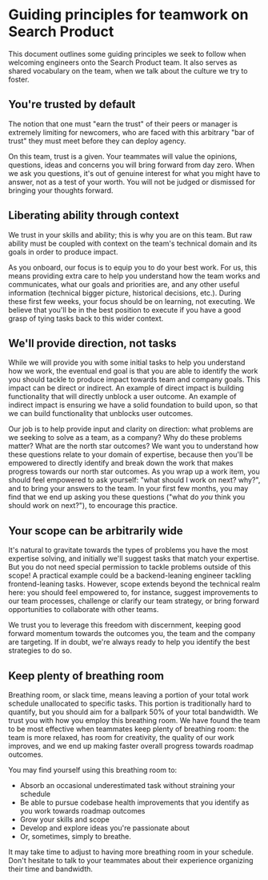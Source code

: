# Guiding principles for teamwork on Search Product

This document outlines some guiding principles we seek to follow when welcoming engineers onto the Search Product team. It also serves as shared vocabulary on the team, when we talk about the culture we try to foster.

## You're trusted by default

The notion that one must "earn the trust" of their peers or manager is extremely limiting for newcomers, who are faced with this arbitrary "bar of trust" they must meet before they can deploy agency.

On this team, trust is a given. Your teammates will value the opinions, questions, ideas and concerns you will bring forward from day zero. When we ask you questions, it's out of genuine interest for what you might have to answer, not as a test of your worth. You will not be judged or dismissed for bringing your thoughts forward.

## Liberating ability through context

We trust in your skills and ability; this is why you are on this team. But raw ability must be coupled with context on the team's technical domain and its goals in order to produce impact.

As you onboard, our focus is to equip you to do your best work. For us, this means providing extra care to help you understand how the team works and communicates, what our goals and priorities are, and any other useful information (technical bigger picture, historical decisions, etc.). During these first few weeks, your focus should be on learning, not executing. We believe that you'll be in the best position to execute if you have a good grasp of tying tasks back to this wider context.

## We'll provide direction, not tasks

While we will provide you with some initial tasks to help you understand how we work, the eventual end goal is that you are able to identify the work you should tackle to produce impact towards team and company goals. This impact can be direct or indirect. An example of direct impact is building functionality that will directly unblock a user outcome. An example of indirect impact is ensuring we have a solid foundation to build upon, so that we can build functionality that unblocks user outcomes.

Our job is to help provide input and clarity on direction: what problems are we seeking to solve as a team, as a company? Why do these problems matter? What are the north star outcomes? We want you to understand how these questions relate to your domain of expertise, because then you'll be empowered to directly identify and break down the work that makes progress towards our north star outcomes. As you wrap up a work item, you should feel empowered to ask yourself: "what should I work on next? why?", and to bring your answers to the team. In your first few months, you may find that we end up asking you these questions ("what do _you_ think you should work on next?"), to encourage this practice.

## Your scope can be arbitrarily wide

It's natural to gravitate towards the types of problems you have the most expertise solving, and initially we'll suggest tasks that match your expertise. But you do not need special permission to tackle problems outside of this scope! A practical example could be a backend-leaning engineer tackling frontend-leaning tasks. However, scope extends beyond the technical realm here: you should feel empowered to, for instance, suggest improvements to our team processes, challenge or clarify our team strategy, or bring forward opportunities to collaborate with other teams.

We trust you to leverage this freedom with discernment, keeping good forward momentum towards the outcomes you, the team and the company are targeting. If in doubt, we're always ready to help you identify the best strategies to do so.

## Keep plenty of breathing room

Breathing room, or slack time, means leaving a portion of your total work schedule unallocated to specific tasks. This portion is traditionally hard to quantify, but you should aim for a ballpark 50% of your total bandwidth. We trust you with how you employ this breathing room. We have found the team to be most effective when teammates keep plenty of breathing room: the team is more relaxed, has room for creativity, the quality of our work improves, and we end up making faster overall progress towards roadmap outcomes.

You may find yourself using this breathing room to:

- Absorb an occasional underestimated task without straining your schedule
- Be able to pursue codebase health improvements that you identify as you work towards roadmap outcomes
- Grow your skills and scope
- Develop and explore ideas you're passionate about
- Or, sometimes, simply to breathe.

It may take time to adjust to having more breathing room in your schedule. Don't hesitate to talk to your teammates about their experience organizing their time and bandwidth.
